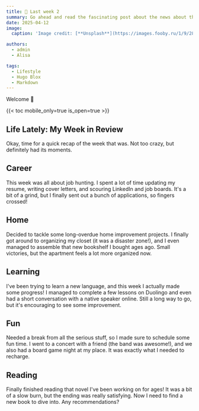 ```yaml
---
title: 🎉 Last week 2
summary: Go ahead and read the fascinating post about the news about the past week.
date: 2025-04-12
image:
  caption: 'Image credit: [**Unsplash**](https://images.fooby.ru/1/9/28/413871)'

authors:
  - admin
  - Alisa

tags:
  - Lifestyle
  - Hugo Blox
  - Markdown
---
```



Welcome 👋

{{< toc mobile_only=true is_open=true >}}

## Life Lately: My Week in Review

Okay, time for a quick recap of the week that was. Not too crazy, but definitely had its moments.

## Career

This week was all about job hunting. I spent a lot of time updating my resume, writing cover letters, and scouring LinkedIn and job boards. It's a bit of a grind, but I finally sent out a bunch of applications, so fingers crossed!

## Home

Decided to tackle some long-overdue home improvement projects. I finally got around to organizing my closet (it was a disaster zone!), and I even managed to assemble that new bookshelf I bought ages ago. Small victories, but the apartment feels a lot more organized now.

## Learning

I've been trying to learn a new language, and this week I actually made some progress! I managed to complete a few lessons on Duolingo and even had a short conversation with a native speaker online. Still a long way to go, but it's encouraging to see some improvement.

## Fun

Needed a break from all the serious stuff, so I made sure to schedule some fun time. I went to a concert with a friend (the band was awesome!), and we also had a board game night at my place. It was exactly what I needed to recharge.

## Reading

Finally finished reading that novel I've been working on for ages! It was a bit of a slow burn, but the ending was really satisfying. Now I need to find a new book to dive into. Any recommendations?

